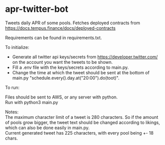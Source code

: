 # apr-twitter-bot

Tweets daily APR of some pools. Fetches deployed contracts from https://docs.tempus.finance/docs/deployed-contracts  
  
Requirements can be found in requirements.txt.  
  
  
To initialize:
  
- Generate all twitter api keys/secrets from https://developer.twitter.com/ on the account you want the tweets to be shown.  
- Fill a .env file with the keys/secrets according to main.py.  
- Change the time at which the tweet should be sent at the bottom of main.py "schedule.every().day.at("20:00").do(toot)".
  
  
To run:  

Files should be sent to AWS, or any server with python.  
Run with python3 main.py  
  
  
  
Notes:  
The maximum character limit of a tweet is 280 characters. So if the amount of pools grow bigger, the tweet text should be changed according to likings, which can also be done easily in main.py.  
Current generated tweet has 225 characters, with every pool being +- 18 chars. 
